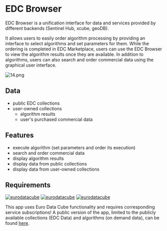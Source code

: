 # EDC Browser

EDC Browser is a unification interface for data and services provided by different backends (Sentinel Hub, xcube,
geoDB).

It allows users to easily order algorithm processing by providing an interface to select algorithms and set parameters for them. While the ordering is completed in EDC Marketplace, users can use the EDC Browser to view the algorithm results once they are available. In addition to algorithms, users can also search and order commercial data using the graphical user interface.

![14.png](http://cockpit.hub.eox.at/storage/uploads/2021/09/26/6150722b19c4414.png)

## Data
- public EDC collections
- user-owned collections 
  - algorithm results
  - user's purchased commercial data

## Features
- execute algorithm (set parameters and order its execution)
- search and order commercial data
- display algorithm results
- display data from public collections
- display data from user-owned collections

## Requirements


[![eurodatacube](https://img.shields.io/badge/Service%20Requirements-EDC%20Sentinel%20Hub-brightgreen)](https://eurodatacube.com/marketplace/services/edc_sentinel_hub)
[![eurodatacube](https://img.shields.io/badge/Service%20Requirements-EDC%20GeoDB-blue)](https://eurodatacube.com/marketplace/services/eurodatacube-geodb)
[![eurodatacube](https://img.shields.io/badge/Service%20Requirements-EDC%20EOxHub%20Workspace-orange)](https://eurodatacube.com/marketplace/infra/eoxhub)

This app uses Euro Data Cube functionality and requires corresponding service subscriptions! A public version of the app, limited to the publicly available collections (EDC Data) and algorithms (on demand data), can be found [here](https://browser.eurodatacube.com/).
